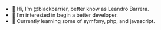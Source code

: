 - 👋 Hi, I’m @blackbarrier, better know as Leandro Barrera.
- 👀 I’m interested in begin a better developer.
- 🌱 Currently learning some of symfony, php, and javascript.
<!---
blackbarrier/blackbarrier is a ✨ special ✨ repository because its `README.md` (this file) appears on your GitHub profile.
You can click the Preview link to take a look at your changes.
--->
